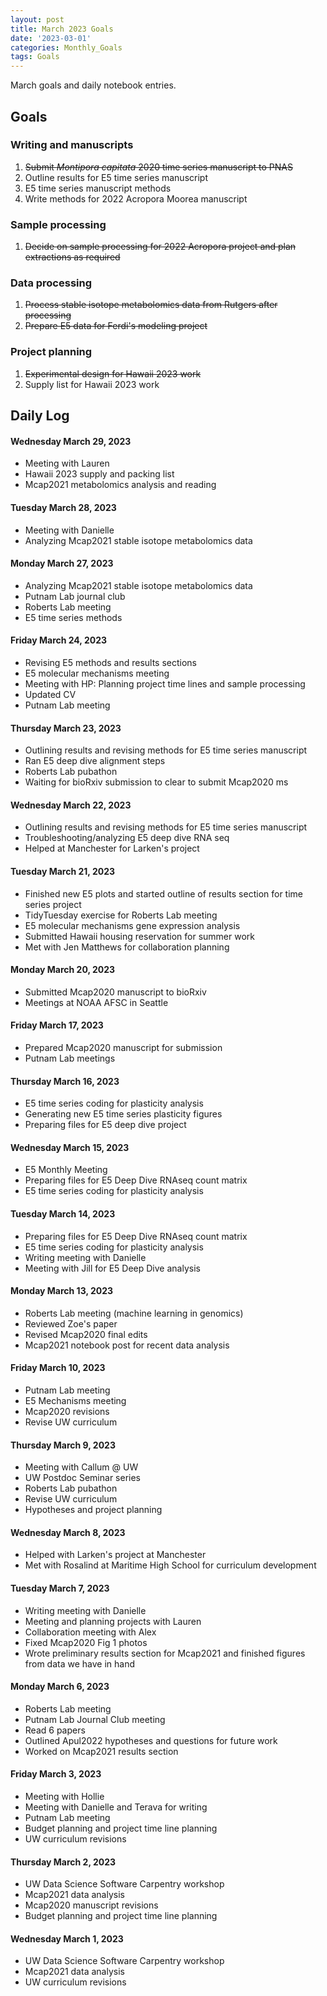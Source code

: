 ```yaml
---
layout: post
title: March 2023 Goals
date: '2023-03-01'
categories: Monthly_Goals
tags: Goals
---
```

March goals and daily notebook entries. 

## Goals  

### Writing and manuscripts 
              
1. ~~Submit *Montipora capitata* 2020 time series manuscript to PNAS~~  
2. Outline results for E5 time series manuscript 
3. E5 time series manuscript methods
4. Write methods for 2022 Acropora Moorea manuscript 

### Sample processing 

1. ~~Decide on sample processing for 2022 Acropora project and plan extractions as required~~ 

### Data processing  

1. ~~Process stable isotope metabolomics data from Rutgers after processing~~
2. ~~Prepare E5 data for Ferdi's modeling project~~    

### Project planning 

1. ~~Experimental design for Hawaii 2023 work~~  
2. Supply list for Hawaii 2023 work

## **Daily Log**   

#### Wednesday March 29, 2023  

- Meeting with Lauren 
- Hawaii 2023 supply and packing list 
- Mcap2021 metabolomics analysis and reading 

#### Tuesday March 28, 2023  

- Meeting with Danielle
- Analyzing Mcap2021 stable isotope metabolomics data

#### Monday March 27, 2023  

- Analyzing Mcap2021 stable isotope metabolomics data
- Putnam Lab journal club 
- Roberts Lab meeting 
- E5 time series methods

#### Friday March 24, 2023  

- Revising E5 methods and results sections
- E5 molecular mechanisms meeting
- Meeting with HP: Planning project time lines and sample processing 
- Updated CV
- Putnam Lab meeting

#### Thursday March 23, 2023  

- Outlining results and revising methods for E5 time series manuscript
- Ran E5 deep dive alignment steps 
- Roberts Lab pubathon
- Waiting for bioRxiv submission to clear to submit Mcap2020 ms

#### Wednesday March 22, 2023  

- Outlining results and revising methods for E5 time series manuscript
- Troubleshooting/analyzing E5 deep dive RNA seq 
- Helped at Manchester for Larken's project

#### Tuesday March 21, 2023  

- Finished new E5 plots and started outline of results section for time series project 
- TidyTuesday exercise for Roberts Lab meeting 
- E5 molecular mechanisms gene expression analysis 
- Submitted Hawaii housing reservation for summer work 
- Met with Jen Matthews for collaboration planning 

#### Monday March 20, 2023  

- Submitted Mcap2020 manuscript to bioRxiv
- Meetings at NOAA AFSC in Seattle 

#### Friday March 17, 2023  

- Prepared Mcap2020 manuscript for submission
- Putnam Lab meetings 

#### Thursday March 16, 2023  

- E5 time series coding for plasticity analysis
- Generating new E5 time series plasticity figures
- Preparing files for E5 deep dive project 

#### Wednesday March 15, 2023  

- E5 Monthly Meeting
- Preparing files for E5 Deep Dive RNAseq count matrix
- E5 time series coding for plasticity analysis 

#### Tuesday March 14, 2023  

- Preparing files for E5 Deep Dive RNAseq count matrix
- E5 time series coding for plasticity analysis 
- Writing meeting with Danielle
- Meeting with Jill for E5 Deep Dive analysis 

#### Monday March 13, 2023  

- Roberts Lab meeting (machine learning in genomics)
- Reviewed Zoe's paper
- Revised Mcap2020 final edits
- Mcap2021 notebook post for recent data analysis 

#### Friday March 10, 2023  

- Putnam Lab meeting
- E5 Mechanisms meeting
- Mcap2020 revisions
- Revise UW curriculum

#### Thursday March 9, 2023  

- Meeting with Callum @ UW 
- UW Postdoc Seminar series 
- Roberts Lab pubathon
- Revise UW curriculum
- Hypotheses and project planning

#### Wednesday March 8, 2023  

- Helped with Larken's project at Manchester
- Met with Rosalind at Maritime High School for curriculum development

#### Tuesday March 7, 2023  

- Writing meeting with Danielle
- Meeting and planning projects with Lauren
- Collaboration meeting with Alex
- Fixed Mcap2020 Fig 1 photos
- Wrote preliminary results section for Mcap2021 and finished figures from data we have in hand

#### Monday March 6, 2023  

- Roberts Lab meeting
- Putnam Lab Journal Club meeting
- Read 6 papers 
- Outlined Apul2022 hypotheses and questions for future work 
- Worked on Mcap2021 results section

#### Friday March 3, 2023  

- Meeting with Hollie 
- Meeting with Danielle and Terava for writing
- Putnam Lab meeting 
- Budget planning and project time line planning 
- UW curriculum revisions 

#### Thursday March 2, 2023  

- UW Data Science Software Carpentry workshop
- Mcap2021 data analysis 
- Mcap2020 manuscript revisions
- Budget planning and project time line planning 

#### Wednesday March 1, 2023  

- UW Data Science Software Carpentry workshop
- Mcap2021 data analysis 
- UW curriculum revisions
